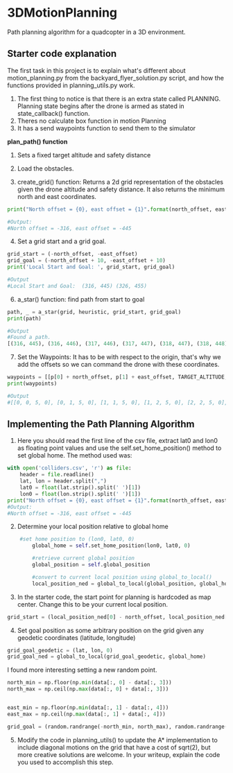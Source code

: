 # 3DMotionPlanning
Path planning algorithm for a quadcopter in a 3D environment.

## Starter code explanation
The first task in this project is to explain what's different about motion_planning.py from the backyard_flyer_solution.py script, and how the functions provided in planning_utils.py work.

1. The first thing to notice is that there is an extra state called PLANNING. Planning state begins after the drone is armed as stated in state_callback() function.
2. Theres no calculate box function in motion Planning
3. It has a send waypoints function to send them to the simulator

**plan_path() function**

1. Sets a fixed target altitude and safety distance

2. Load the obstacles. 

3. create_grid() function: Returns a 2d grid representation of the obstacles given the drone altitude and safety distance. It also returns the minimum north  and east coordinates.
```python
print("North offset = {0}, east offset = {1}".format(north_offset, east_offset))

#Output:
#North offset = -316, east offset = -445

```

4. Set a grid start and a grid goal. 
````python
grid_start = (-north_offset, -east_offset)
grid_goal = (-north_offset + 10, -east_offset + 10)
print('Local Start and Goal: ', grid_start, grid_goal)

#Output
#Local Start and Goal:  (316, 445) (326, 455)
````

6. a_star() function: find path from start to goal
````python
path, _ = a_star(grid, heuristic, grid_start, grid_goal)
print(path)

#Output
#Found a path.
[(316, 445), (316, 446), (317, 446), (317, 447), (318, 447), (318, 448), (319, 448), (319, 449), (320, 449), (320, 450), (321, 450), (321, 451), (322, 451), (322, 452), (323, 452), (323, 453), (324, 453), (324, 454), (325, 454), (325, 455), (326, 455)]
````


7. Set the Waypoints: It has to be with respect to the origin, that's why we add the offsets so we can command the drone with these coordinates.
```python
waypoints = [[p[0] + north_offset, p[1] + east_offset, TARGET_ALTITUDE, 0] for p in path]
print(waypoints)

#Output
#[[0, 0, 5, 0], [0, 1, 5, 0], [1, 1, 5, 0], [1, 2, 5, 0], [2, 2, 5, 0], [2, 3, 5, 0], [3, 3, 5, 0], [3, 4, 5, 0], [4, 4, 5, 0], [4, 5, 5, 0], [5, 5, 5, 0], [5, 6, 5, 0], [6, 6, 5, 0], [6, 7, 5, 0], [7, 7, 5, 0], [7, 8, 5, 0], [8, 8, 5, 0], [8, 9, 5, 0], [9, 9, 5, 0], [9, 10, 5, 0], [10, 10, 5, 0]]
````
## Implementing the Path Planning Algorithm
1. Here you should read the first line of the csv file, extract lat0 and lon0 as floating point values and use the self.set_home_position() method to set global home. The method used was: 
```python
with open('colliders.csv', 'r') as file:
    header = file.readline()
    lat, lon = header.split(",")
    lat0 = float(lat.strip().split(' ')[1])
    lon0 = float(lon.strip().split(' ')[1])
print("North offset = {0}, east offset = {1}".format(north_offset, east_offset))
#Output:
#North offset = -316, east offset = -445

```

2. Determine your local position relative to global home 
```python
    #set home position to (lon0, lat0, 0)
		global_home = self.set_home_position(lon0, lat0, 0)

		#retrieve current global position
		global_position = self.global_position

		#convert to current local position using global_to_local()
		local_position_ned = global_to_local(global_position, global_home)
````
3. In the starter code, the start point for planning is hardcoded as map center. Change this to be your current local position.

```python
grid_start = (local_position_ned[0] - north_offset, local_position_ned[1] - east_offset)
```

4. Set goal position as some arbitrary position on the grid given any geodetic coordinates (latitude, longitude)

```python
grid_goal_geodetic = (lat, lon, 0)
grid_goal_ned = global_to_local(grid_goal_geodetic, global_home)
```
I found more interesting setting a new random point.

```python
north_min = np.floor(np.min(data[:, 0] - data[:, 3]))
north_max = np.ceil(np.max(data[:, 0] + data[:, 3]))


east_min = np.floor(np.min(data[:, 1] - data[:, 4]))
east_max = np.ceil(np.max(data[:, 1] + data[:, 4]))

grid_goal = (random.randrange(-north_min, north_max), random.randrange(-east_min, east_max))
````
5. Modify the code in planning_utils() to update the A* implementation to include diagonal motions on the grid that have a cost of sqrt(2), but more creative solutions are welcome. In your writeup, explain the code you used to accomplish this step.









